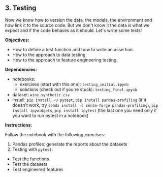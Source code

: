 ## 3. Testing

Now we know how to version the data, the models, the environment and how link it to the source code. But we don't know it the data is what we expect and if the code behaves as it should. Let's write some tests!

**Objectives:**

- How to define a test function and how to write an assertion.
- How to the approach to data testing.
- How to the approach to feature engineering testing.

**Dependencies:**

- notebooks:
  - exercises (start with this one): `testing_initial.ipynb`
  - solutions (check out if you're stuck): `testing_final.ipynb`
- dataset: `wine_synthetic.csv`
- install: `pip install -U pytest`, `pip install pandas-profiling` (if it doesn't work, try `conda install -c conda-forge pandas-profiling`), `pip install ipywidgets`, `pip install ipytest` (the last one you need only if you want to run pytest in a notebook)

**Instructions:**

Follow the notebook with the following exercises:

1. Pandas profiles: generate the reports about the datasets
2. Testing with `pytest`:
  - Test the functions
  - Test the datasets
  - Test engineered features
 
